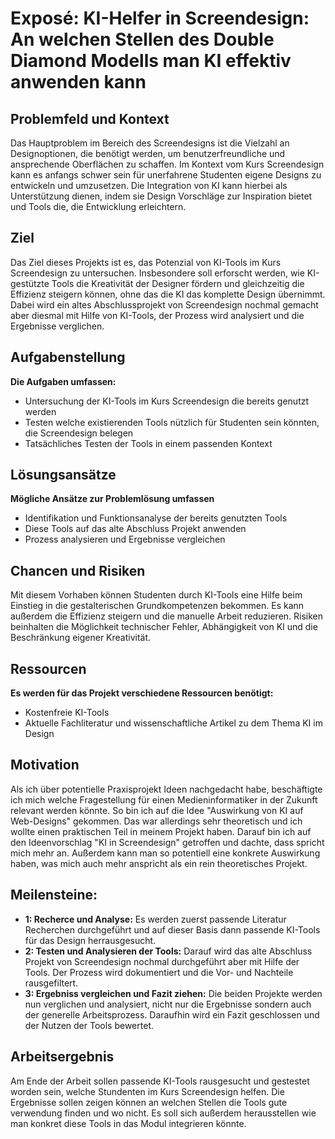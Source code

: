# Exposé: KI-Helfer  in Screendesign: An welchen Stellen des Double Diamond Modells man KI effektiv anwenden kann

## Problemfeld und Kontext

Das Hauptproblem im Bereich des Screendesigns ist die Vielzahl an Designoptionen, die benötigt werden, um benutzerfreundliche und ansprechende Oberflächen zu schaffen. Im Kontext vom Kurs Screendesign kann es anfangs schwer sein für unerfahrene Studenten eigene Designs zu entwickeln und umzusetzen. Die Integration von KI kann hierbei als Unterstützung dienen, indem sie Design Vorschläge zur Inspiration bietet und Tools die, die Entwicklung erleichtern.

## Ziel

Das Ziel dieses Projekts ist es, das Potenzial von KI-Tools im Kurs Screendesign zu untersuchen. Insbesondere soll erforscht werden, wie KI-gestützte Tools die Kreativität der Designer fördern und gleichzeitig die Effizienz steigern können, ohne das die KI das komplette Design übernimmt. Dabei wird ein altes Abschlussprojekt von Screendesign nochmal gemacht aber diesmal mit Hilfe von KI-Tools, der Prozess wird analysiert und die Ergebnisse verglichen. 

## Aufgabenstellung

 __Die Aufgaben umfassen:__
- Untersuchung der KI-Tools im Kurs Screendesign die bereits genutzt werden
- Testen welche existierenden Tools nützlich für Studenten sein könnten, die Screendesign belegen
- Tatsächliches Testen der Tools in einem passenden Kontext


## Lösungsansätze

__Mögliche Ansätze zur Problemlösung umfassen__
- Identifikation und Funktionsanalyse der bereits genutzten Tools
- Diese Tools auf das alte Abschluss Projekt anwenden
- Prozess analysieren und Ergebnisse vergleichen

## Chancen und Risiken

Mit diesem Vorhaben können Studenten durch KI-Tools eine Hilfe beim Einstieg in die gestalterischen Grundkompetenzen bekommen. Es kann außerdem die Effizienz steigern und die manuelle Arbeit reduzieren. Risiken beinhalten die Möglichkeit technischer Fehler, Abhängigkeit von KI und die Beschränkung eigener Kreativität.

## Ressourcen  

__Es werden für das Projekt verschiedene Ressourcen benötigt:__
- Kostenfreie KI-Tools
- Aktuelle Fachliteratur und wissenschaftliche Artikel zu dem Thema KI im Design

## Motivation

Als ich über potentielle Praxisprojekt Ideen nachgedacht habe, beschäftigte ich mich welche Fragestellung für einen Medieninformatiker in der Zukunft relevant werden könnte. So bin ich auf die Idee "Auswirkung von KI auf Web-Designs" gekommen. Das war allerdings sehr theoretisch und ich wollte einen praktischen Teil in meinem Projekt haben. Darauf bin ich auf den Ideenvorschlag "KI in Screendesign" getroffen und dachte, dass spricht mich mehr an. Außerdem kann man so potentiell eine konkrete Auswirkung haben, was mich auch mehr anspricht als ein rein theoretisches Projekt.  

## Meilensteine: 

- __1: Recherce und Analyse:__ Es werden zuerst passende Literatur Recherchen durchgeführt und auf dieser Basis dann passende KI-Tools für das Design herrausgesucht.
- __2: Testen und Analysieren der Tools:__ Darauf wird das alte Abschluss Projekt von Screendesign nochmal durchgeführt aber mit Hilfe der Tools. Der Prozess wird dokumentiert und die Vor- und Nachteile rausgefiltert. 
- __3: Ergebniss vergleichen und Fazit ziehen:__  Die beiden Projekte werden nun verglichen und analysiert, nicht nur die Ergebnisse sondern auch der generelle Arbeitsprozess. Daraufhin wird ein Fazit geschlossen und der Nutzen der Tools bewertet. 

## Arbeitsergebnis
Am Ende der Arbeit sollen passende KI-Tools rausgesucht und gestestet worden sein, welche Stundenten im Kurs Screendesign helfen. Die Ergebnisse sollen zeigen können an welchen Stellen die Tools gute verwendung finden und wo nicht. Es soll sich außerdem herausstellen wie man konkret diese Tools in das Modul integrieren könnte.
